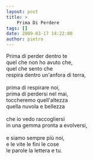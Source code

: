 ```yaml
---
layout: post
title: >
    Prima Di Perdere
tags: []
date: 2009-03-17 14:22:00
author: pietro
---
```

Prima di perder dentro te<br/>quel che non ho avuto che,<br/>quel che sento che<br/>respira dentro un'anfora di terra,<br/><br/>prima di respirare noi,<br/>prima di perdersi nel mai,<br/>toccheremo quell'altezza<br/>quella nuvola e bellezza<br/><br/>che io vedo raccogliersi<br/>in una gemma pronta a evolversi,<br/><br/>e siamo sempre più noi,<br/>e le vite le fini le cose<br/>le parole la lettera e tu.
